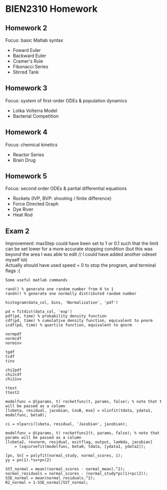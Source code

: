# BIEN2310 Homework


## Homework 2
Focus: basic Matlab syntax
- Foward Euler
- Backward Euler
- Cramer's Rule
- Fibonacci Series
- Stirred Tank

## Homework 3
Focus: system of first-order ODEs & population dynamics
- Lotka Volterra Model
- Bacterial Competition

## Homework 4
Focus: chemical kinetics
- Reactor Series
- Brain Drug

## Homework 5
Focus: second order ODEs & partial differential equations
- Rockets (IVP, BVP: shooting / finite difference)
- Force Directed Graph
- Dye River
- Heat Rod

## Exam 2
Improvement: maxStep could have been set to 1 or 0.1 such that the limit can be set lower for a more accurate stopping condition (but this was beyond the area I was able to edit // I could have added another odeset myself lol) \
Actually should have used speed = 0 to stop the program, and terminal flags :(

```
Some useful matlab commands

rand() % generate one random number from 0 to 1
randn() % generate one normally distributed random number

histogram(data_col, bins, 'Normalization', 'pdf')

pd = fitdist(data_col, 'exp')
pdf(pd, time) % probability density function
cdf(pd, time) % cumulative density function, equivalent to pnorm
icdf(pd, time) % quartile function, equivalent to qnorm

normpdf
normcdf
norminv

tpdf
tcdf
tinv

chi2pdf
chi2cdf
chi2inv

ttest
ttest2

modelfunc = @(params, t) rocketfunc(t, params, false); % note that t will be passed as a column
[lsbeta, residual, jacobian, CovB, mse] = nlinfit(tdata, ydata1, modelfunc, beta0);

ci = nlparci(lsbeta, residual, 'Jacobian', jacobian);

modelfunc = @(params, t) rocketfunc2(t, params, false); % note that params will be passed as a column
[lsbeta2, resnorm, residual, exitflag, output, lambda, jacobian] 
	= lsqcurvefit(modelfunc, beta0, tdata, [ydata1, ydata2]);

[pn, Sn] = polyfit(normal_study, normal_scores, 1);
yy = pn(1).*xx+pn(2)

SST_normal = mean((normal_scores - normal_mean).^2);
normal_residuals = normal_scores - (normal_study*pc(1)+pc(2));
SSE_normal = mean(normal_residuals.^2);
R2_normal = 1-SSE_normal/SST_normal;

```
